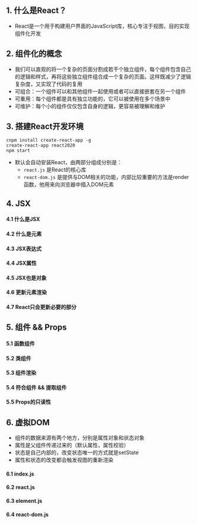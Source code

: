 ## 1. 什么是React？

- React是一个用于构建用户界面的JavaScript库，核心专注于视图，目的实现组件化开发

## 2. 组件化的概念

- 我们可以直观的将一个复杂的页面分割成若干个独立组件，每个组件包含自己的逻辑和样式，再将这些独立组件组合成一个复杂的页面。这样既减少了逻辑复杂度，又实现了代码的复用
- 可组合：一个组件可以和其他组件一起使用或者可以直接嵌套在另一个组件
- 可重用：每个组件都是具有独立功能的，它可以被使用在多个场景中
- 可维护：每个小的组件仅仅包含自身的逻辑，更容易被理解和维护

## 3. 搭建React开发环境

```shell
cnpm install create-react-app -g
create-react-app react2020
npm start
```

- 默认会自动安装React，由两部分组成分别是：
    - `react.js` 是React的核心库
    - `react-dom.js` 是提供与DOM相关的功能，内部比较重要的方法是render函数，他用来向浏览器中插入DOM元素

## 4. JSX

#### 4.1 什么是JSX

#### 4.2 什么是元素

#### 4.3 JSX表达式 

#### 4.4 JSX属性

#### 4.5 JSX也是对象

#### 4.6 更新元素渲染

#### 4.7 React只会更新必要的部分

## 5. 组件 && Props

#### 5.1 函数组件

#### 5.2 类组件

#### 5.3 组件渲染

#### 5.4 符合组件 && 提取组件

#### 5.5 Props的只读性

## 6. 虚拟DOM

- 组件的数据来源有两个地方，分别是属性对象和状态对象
- 属性是父组件传递过来的（默认属性，属性校验）
- 状态是自己内部的，改变状态唯一的方式就是setState
- 属性和状态的改变都会触发视图的重新渲染

#### 6.1 index.js

#### 6.2 react.js

#### 6.3 element.js

#### 6.4 react-dom.js




















